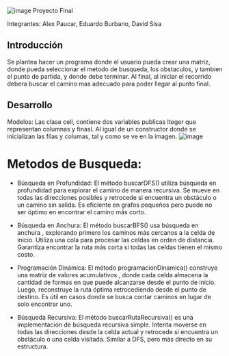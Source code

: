 ![image](https://github.com/user-attachments/assets/a57e8ccb-5fd1-4af6-b601-c363fbefa9a5)
Proyecto Final

Integrantes: Alex Paucar, Eduardo Burbano, David Sisa

## Introducción
Se plantea hacer un programa donde el usuario pueda crear una matriz, donde pueda seleccionar el metodo de busqueda, los
obstaculos, y tambien el punto de partida, y donde debe terminar. Al final, al iniciar el recorrido debera buscar el 
camino mas adecuado para poder llegar al punto final.

## Desarrollo 
Modelos: 
Las clase cell, contiene dos variables publicas Iteger que representan columnas y finasl. Al igual de un constructor donde se inicializan las filas y columas, tal y como se ve en la imagen.
![image](https://github.com/user-attachments/assets/7f676ded-9226-4ddc-b9e8-4a4c3d2e2bd7)


# Metodos de Busqueda:

- Búsqueda en Profundidad:
El método buscarDFS() utiliza búsqueda en profundidad  para explorar el camino de manera recursiva. Se mueve en todas las direcciones posibles y retrocede si encuentra un obstáculo o un camino sin salida. Es eficiente en grafos pequeños pero puede no ser óptimo en encontrar el camino más corto.

- Búsqueda en Anchura:
El método buscarBFS() usa búsqueda en anchura , explorando primero los caminos más cercanos a la celda de inicio. Utiliza una cola  para procesar las celdas en orden de distancia. Garantiza encontrar la ruta más corta si todas las celdas tienen el mismo costo.

- Programación Dinámica:
El método programacionDinamica() construye una matriz de valores acumulativos , donde cada celda almacena la cantidad de formas en que puede alcanzarse desde el punto de inicio. Luego, reconstruye la ruta óptima retrocediendo desde el punto de destino. Es útil en casos donde se busca contar caminos en lugar de solo encontrar uno.

- Búsqueda Recursiva:
El método buscarRutaRecursiva() es una implementación de búsqueda recursiva simple. Intenta moverse en todas las direcciones desde la celda actual y retrocede si encuentra un obstáculo o una celda visitada. Similar a DFS, pero más directo en su estructura.


